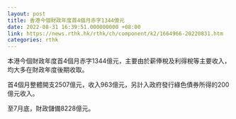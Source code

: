 ```yaml
---
layout: post
title: 香港今個財政年度首4個月赤字1344億元
date: 2022-08-31 16:39:51.000000000 +08:00
link: https://news.rthk.hk/rthk/ch/component/k2/1664966-20220831.htm
categories: rthk
---
```


本港今個財政年度首4個月赤字1344億元，主要由於薪俸稅及利得稅等主要收入，均大多在財政年度後期收取。

首4個月整體開支2507億元，收入963億元，另計入政府發行綠色債券所得的200億元收入。

至7月底，財政儲備8228億元。
